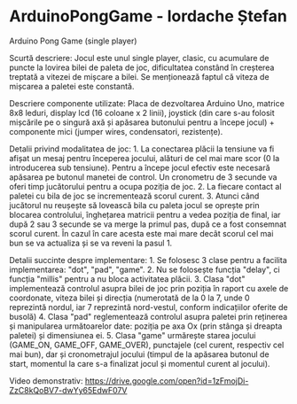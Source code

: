 # ArduinoPongGame - Iordache Ștefan
Arduino Pong Game (single player)

Scurtă descriere:
    Jocul este unul single player, clasic, cu acumulare de puncte la lovirea bilei de paleta de joc, dificultatea constând în creșterea treptată a vitezei de mișcare a bilei. Se menționează faptul că viteza de mișcarea a paletei este constantă.
  
Descriere componente utilizate:
    Placa de dezvoltarea Arduino Uno, matrice 8x8 leduri, display lcd (16 coloane x 2 linii), joystick (din care s-au folosit mișcările pe o singură axă și apăsarea butonului pentru a începe jocul) + componente mici (jumper wires, condensatori, rezistențe).
    
Detalii privind modalitatea de joc:
    1. La conectarea plăcii la tensiune va fi afișat un mesaj pentru începerea jocului, alături de cel mai mare scor (0 la introducerea sub tensiune). Pentru a începe jocul efectiv este necesară apăsarea pe butonul manetei de control. Un cronometru de 3 secunde va oferi timp jucătorului pentru a ocupa poziția de joc. 
    2. La fiecare contact al paletei cu bila de joc se incrementează scorul curent. 
    3. Atunci când jucătorul nu reușește să lovească bila cu paleta jocul se oprește prin blocarea controlului, înghețarea matricii pentru a vedea poziția de final, iar după 2 sau 3 secunde se va merge la primul pas, după ce a fost consemnat scorul curent. În cazul în care acesta este mai mare decât scorul cel mai bun se va actualiza și se va reveni la pasul 1.
    
Detalii succinte despre implementare:
    1. Se folosesc 3 clase pentru a facilita implementarea: "dot", "pad", "game".
    2. Nu se folosește funcția "delay", ci funcția "millis" pentru a nu bloca activitatea plăcii.
    3. Clasa "dot" implementează controlul asupra bilei de joc prin poziția în raport cu axele de coordonate, viteza bilei și direcția (numerotată de la 0 la 7, unde 0 reprezintă nordul, iar 7 reprezintă nord-vestul, conform indicațiilor oferite de busolă)
    4. Clasa "pad" reglementează controlul asupra paletei prin reținerea și manipularea următoarelor date: poziția pe axa Ox (prin stânga și dreapta paletei) și dimensiunea ei.
    5. Clasa "game" urmărește starea jocului (GAME_ON, GAME_OFF, GAME_OVER), punctajele (cel curent, respectiv cel mai bun), dar și cronometrajul jocului (timpul de la apăsarea butonul de start, momentul la care s-a finalizat jocul și momentul curent al jocului).
    
Video demonstrativ:
    https://drive.google.com/open?id=1zFmojDi-ZzC8kQoBV7-dwYy65EdwF07V
